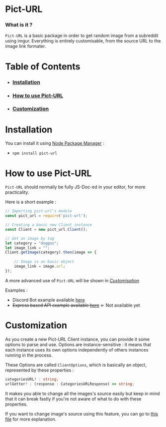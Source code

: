 # Pict-URL
### What is it ?

`Pict-URL` is a basic package in order to get random image from a subreddit using imgur. Everything is entirely customisable, from the source URL to the image link formater.

# Table of Contents
- ### [Installation](#Installation)
- ### [How to use Pict-URL](#How-to-use-Pict-URL)
- ### [Customization](#Customization)


# Installation

You can install it using [Node Package Manager](https://npmjs.org) :
- ``npm install pict-url``

# How to use Pict-URL

`Pict-URL` should normally be fully JS-Doc-ed in your editor, for more practicality. 

Here is a short example :
```js
// Importing pict-url's module
const pict_url = require('pict-url');

// Creating a basic new Client instance
const Client = new pict_url.Client();

// Get an image by tag
let category = "doggos";
let image_link = "";
Client.getImage(category).then(image => {
    
    // Image is an basic object
    image_link = image.url;
});
```

A more advanced use of `Pict-URL` will be shown in *[Customisation](#Customization)*

Examples :
 - Discord Bot example available [here](examples/discord_bot.md)
 - ~~Express based API example available [here]()~~ ← Not available yet

# Customization

As you create a new Pict-URL Client instance, you can provide it some options to parse and use. Options are instance-sensitive : it means that each instance uses its own options independently of others instances running in the process.

These Options are called `ClientOptions`, which is basically an object, represented by these properties :
```ts
categoriesURL? : string;
urlGetter? : (response : CategoriesURLResponse) => string;
```
It makes you able to change all the images's source easily but keep in mind that it can break fastly if you're not aware of what to do with these properties.

If you want to change image's source using this feature, you can go to [this file](examples/advanced_customization_explanation.md) for more explanation.